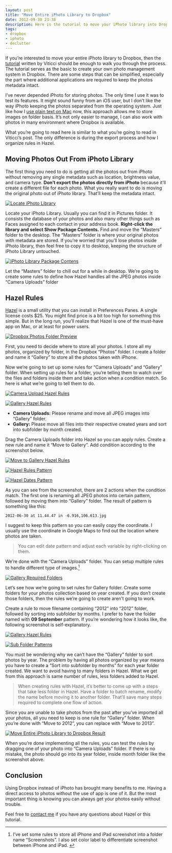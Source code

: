 ```yaml
---
layout: post
title: "Move Entire iPhoto Library to Dropbox"
date: 2012-09-30 23:38
description: Here is the tutorial to move your iPhoto library into Dropbox and keep them accessible everywhere.
tags:
- dropbox
- iphoto
- declutter
---
```


If you’re interested to move your entire iPhoto library to Dropbox, then the [tutorial][6064-001] written by Viticci should be enough to walk you through the process. The tutorial serves as the basic to create your own photo management system in Dropbox. There are some steps that can be simplified, especially the part where additional applications are required to keep the photos metadata intact.

I’ve never depended iPhoto for storing photos. The only time I use it was to test its features. It might sound funny from an iOS user, but I don’t like the way iPhoto keeping the photos separated from the operating system. Just like how I [use plain text on Mac][6064-002] now, this approach allows me to store images on folder basis. It’s not only easier to manage, I can also work with photos in many environment where Dropbox is available.

What you’re going to read here is similar to what you’re going to read in Viticci’s post. The only difference is during the export process and how I organize rules in Hazel.

## Moving Photos Out From iPhoto Library

The first thing you need to do is getting all the photos out from iPhoto without removing any single metadata such as location, brightness value, and camera type. **Don’t export the photos directly from iPhoto** because it’ll create a different file for each photo. What you really want to do is moving the original photo out of iPhoto library. That’ll keep the metadata intact.

[ ![Locate iPhoto Library][img1] ](http://images.sayzlim.net/2012/09/iphoto_show_package.jpg "Locate iPhoto Library1")

[img1]: http://images.sayzlim.net/2012/09/iphoto_show_package.jpg "Locate iPhoto Library1"

Locate your iPhoto Library. Usually you can find it in Pictures folder. It consists the database of your photos and also many other things such as Faces assigned to each contact in your address book. **Right-click the library and select Show Package Contents.** Find and move the “Masters” folder to the desktop. The “Masters” folder is where your original photos with metadata are stored. If you’re worried that you’ll lose photos inside iPhoto library, then feel free to copy it to desktop, keeping the structure of iPhoto Library untouched.

[ ![iPhoto Library Package Contens][img2] ](http://images.sayzlim.net/2012/09/iphoto_package.jpg "iPhoto Library Package Contents")

[img2]: http://images.sayzlim.net/2012/09/iphoto_package.jpg "iPhoto Library Package Contents"

Let the “Masters” folder to chill out for a while in desktop. We’re going to create some rules to define how Hazel handles all the JPEG photos inside “Camera Uploads” folder

## Hazel Rules

[Hazel][6064-003] is a small utility that you can install in Preferences Panes. A single license costs $25. You might find price is a bit too high for something this simple. But in the long run, you’ll realize that Hazel is one of the must-have app on Mac, or at least for power users.

[ ![Dropbox Photos Folder Preview][img3] ](http://images.sayzlim.net/2012/09/finder_preview.jpg "Dropbox Photos Folder Preview")

[img3]: http://images.sayzlim.net/2012/09/finder_preview.jpg "Dropbox Photos Folder Preview"

First, you need to decide where to store all your photos. I store all my photos, organized by folder, in the Dropbox “Photos” folder. I create a folder and name it “Gallery” to store all the photos taken with iPhone.

Now we’re going to set up some rules for “Camera Uploads” and “Gallery” folder. When setting up rules for a folder, you’re telling them to watch over the files and folders inside them and take action when a condition match. So here is what we’re going to tell them to do.

[ ![Camera Upload Hazel Rules][img4] ](http://images.sayzlim.net/2012/09/hazel_camera_uploads.jpg "Camera Upload Hazel Rules")

[img4]: http://images.sayzlim.net/2012/09/hazel_camera_uploads.jpg "Camera Upload Hazel Rules"

[ ![Gallery Hazel Rules][img5] ](http://images.sayzlim.net/2012/09/hazel_gallery.jpg "Gallery Hazel Rules")

[img5]: http://images.sayzlim.net/2012/09/hazel_gallery.jpg "Gallery Hazel Rules"

*   **Camera Uploads:** Please rename and move all JPEG images into “Gallery” folder.
*   **Gallery:** Please move all files into their respective created years and sort into subfolder by month created.

Drag the Camera Uploads folder into Hazel so you can apply rules. Create a new rule and name it “Move to Gallery”. Add condition according to the screenshot below.

[ ![Move to Gallery Hazel Rules][img6] ](http://images.sayzlim.net/2012/09/camera_hazel_rules.jpg "Move to Gallery Hazel Rules")

[img6]: http://images.sayzlim.net/2012/09/camera_hazel_rules.jpg "Move to Gallery Hazel Rules"

[ ![Hazel Rules Pattern][img7] ](http://images.sayzlim.net/2012/09/camera_hazel_rules_detail.jpg "Hazel Rules Pattern")

[img7]: http://images.sayzlim.net/2012/09/camera_hazel_rules_detail.jpg "Hazel Rules Pattern"

[ ![Hazel Dates Pattern][img] ](http://images.sayzlim.net/2012/09/camera_hazel_rules_detail2.jpg "Hazel Dates Pattern")

[img]: http://images.sayzlim.net/2012/09/camera_hazel_rules_detail2.jpg "Hazel Dates Pattern"

As you can see from the screenshot, there are 2 actions when the condition match. The first one is renaming all JPEG photos into certain pattern, followed by moving them into “Gallery” folder. The result of pattern is something like this:

    2012-06-30 at 11.44.47 in -6.916,106.613.jpg

I suggest to keep this pattern so you can easily copy the coordinate. I usually use the coordinate in Google Maps to find out the location where photos are taken.

> You can edit date pattern and adjust each variable by right-clicking on them.

We’re done with the “Camera Uploads” folder. You can setup multiple rules to handle different type of images.[^1]

[ ![Gallery Required Folders][img8] ](http://images.sayzlim.net/2012/09/gallery_list.jpg "Gallery Required Folders")

[img8]: http://images.sayzlim.net/2012/09/gallery_list.jpg "Gallery Required Folders"

Let’s see how we’re going to set rules for Gallery folder. Create some folders for your photos collection based on year created. If you don’t create those folders, then the rules we’re going to create aren’t going to work.

Create a rule to move filename containing “2012” into “2012” folder, followed by sorting into subfolder by months. I prefer to have the folder named with **09 September** pattern. If you’re wondering how it looks like, the following screenshot is self-explanatory.

[ ![Gallery Hazel Rules][img10] ](http://images.sayzlim.net/2012/09/gallery_hazel_rules.jpg "Gallery Hazel Rules")

[img10]: http://images.sayzlim.net/2012/09/gallery_hazel_rules.jpg "Gallery Hazel Rules"

[ ![Sub Folder Patterns][img11] ](http://images.sayzlim.net/2012/09/gallery_hazel_rules_detail.jpg "Sub Folder Patterns")

[img11]: http://images.sayzlim.net/2012/09/gallery_hazel_rules_detail.jpg "Sub Folder Patterns"

You must be wondering why we can’t have the “Gallery” folder to sort photos by year. The problem by having all photos organized by year means you have to create a “Sort into subfolder by months” for each year folder created. We want to avoid having to many folders in Hazel. What we get from this approach is same number of rules, less folders added to Hazel.

> When creating rules with Hazel, it’s better to come up with a steps that take less folder in Hazel. Have a folder to batch rename, modify the name before moving it to another folder. That’ll save many steps required to complete one flow of action.

Since you are unable to take photos from the past after you’ve imported all your photos, all you need to keep is one rule for “Gallery” folder. When you’re done with “Move to 2012”, you can replace with “Move to 2013”.

[ ![Move Entire iPhoto Library to Dropbox Result][img12] ](http://images.sayzlim.net/2012/09/hazel_result.jpg  "Move Entire iPhoto Library to Dropbox Result")

[img12]: http://images.sayzlim.net/2012/09/hazel_result.jpg  "Move Entire iPhoto Library to Dropbox Result"

When you’re done implementing all the rules, you can test the rules by dragging one of your photo into “Camera Uploads” folder. If there is no mistake, the photo should go into its year folder, inside month folder like the screenshot above.

## Conclusion

Using Dropbox instead of iPhoto has brought many benefits to me. Having a direct access to photos without the use of app is one of it. But the most important thing is knowing you can always get your photos easily without trouble.

Feel free to [contact me][6064-004] if you have any questions about Hazel or this tutorial.

[^1]: I’ve set some rules to store all iPhone and iPad screenshot into a folder name “Screenshots”. I also set color label to differentiate screenshot between iPhone and iPad. 

[6064-001]: http://www.macstories.net/tutorials/moving-from-iphoto-to-dropbox/ "Moving From iPhoto To Dropbox - MacStories"
[6064-002]: http://sayzlim.net/use-plain-text-on-your-mac/ "Use Plain Text on Your Mac  | Sayz Lim"
[6064-003]: http://www.noodlesoft.com/hazel.php "Noodlesoft | Hazel"
[6064-004]: http://sayzlim.net/contact "Contact | Sayz Lim"
